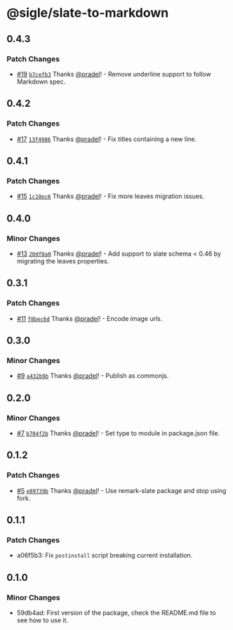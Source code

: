 # @sigle/slate-to-markdown

## 0.4.3

### Patch Changes

- [#19](https://github.com/sigle/slate-to-markdown/pull/19) [`b7cefb3`](https://github.com/sigle/slate-to-markdown/commit/b7cefb3347c9d8c107d195e30dd1d133e9f9a507) Thanks [@pradel](https://github.com/pradel)! - Remove underline support to follow Markdown spec.

## 0.4.2

### Patch Changes

- [#17](https://github.com/sigle/slate-to-markdown/pull/17) [`13f4986`](https://github.com/sigle/slate-to-markdown/commit/13f4986a571b7d4438bc11eb016fae75d12e8c60) Thanks [@pradel](https://github.com/pradel)! - Fix titles containing a new line.

## 0.4.1

### Patch Changes

- [#15](https://github.com/sigle/slate-to-markdown/pull/15) [`1c10ec6`](https://github.com/sigle/slate-to-markdown/commit/1c10ec6d9cdabcf3761d91988f4ce16e43331648) Thanks [@pradel](https://github.com/pradel)! - Fix more leaves migration issues.

## 0.4.0

### Minor Changes

- [#13](https://github.com/sigle/slate-to-markdown/pull/13) [`20df8a0`](https://github.com/sigle/slate-to-markdown/commit/20df8a0b71001ef1a01ff567940a23f266ee43ac) Thanks [@pradel](https://github.com/pradel)! - Add support to slate schema < 0.46 by migrating the leaves properties.

## 0.3.1

### Patch Changes

- [#11](https://github.com/sigle/slate-to-markdown/pull/11) [`f8bec6d`](https://github.com/sigle/slate-to-markdown/commit/f8bec6dada92eaa949ee43ed95db7d4d5b0fc608) Thanks [@pradel](https://github.com/pradel)! - Encode image urls.

## 0.3.0

### Minor Changes

- [#9](https://github.com/sigle/slate-to-markdown/pull/9) [`a432b9b`](https://github.com/sigle/slate-to-markdown/commit/a432b9babf46abbeb3a34a6b923458fdbab7b271) Thanks [@pradel](https://github.com/pradel)! - Publish as commonjs.

## 0.2.0

### Minor Changes

- [#7](https://github.com/sigle/slate-to-markdown/pull/7) [`b704f2b`](https://github.com/sigle/slate-to-markdown/commit/b704f2b6acfbc279afd585f8fbbcde61ad0b242f) Thanks [@pradel](https://github.com/pradel)! - Set type to module in package.json file.

## 0.1.2

### Patch Changes

- [#5](https://github.com/sigle/slate-to-markdown/pull/5) [`e89739b`](https://github.com/sigle/slate-to-markdown/commit/e89739b4ba175d3c22838373c8583378ae406813) Thanks [@pradel](https://github.com/pradel)! - Use remark-slate package and stop using fork.

## 0.1.1

### Patch Changes

- a06f5b3: Fix `postinstall` script breaking current installation.

## 0.1.0

### Minor Changes

- 59db4ad: First version of the package, check the README.md file to see how to use it.
